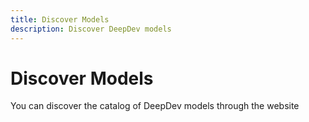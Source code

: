 ```yaml
---
title: Discover Models
description: Discover DeepDev models
---
```


# Discover Models

You can discover the catalog of DeepDev models through the website
